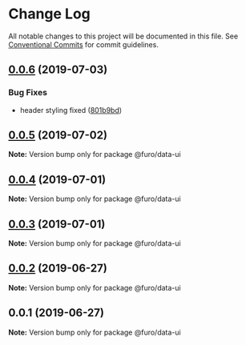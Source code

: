 # Change Log

All notable changes to this project will be documented in this file.
See [Conventional Commits](https://conventionalcommits.org) for commit guidelines.

## [0.0.6](https://github.com/veith/FuroBaseComponents/compare/@furo/data-ui@0.0.5...@furo/data-ui@0.0.6) (2019-07-03)


### Bug Fixes

* header styling fixed ([801b9bd](https://github.com/veith/FuroBaseComponents/commit/801b9bd))





## [0.0.5](https://github.com/veith/FuroBaseComponents/compare/@furo/data-ui@0.0.4...@furo/data-ui@0.0.5) (2019-07-02)

**Note:** Version bump only for package @furo/data-ui





## [0.0.4](https://github.com/veith/FuroBaseComponents/compare/@furo/data-ui@0.0.3...@furo/data-ui@0.0.4) (2019-07-01)

**Note:** Version bump only for package @furo/data-ui





## [0.0.3](https://github.com/veith/FuroBaseComponents/compare/@furo/data-ui@0.0.2...@furo/data-ui@0.0.3) (2019-07-01)

**Note:** Version bump only for package @furo/data-ui





## [0.0.2](https://github.com/veith/FuroBaseComponents/compare/@furo/data-ui@0.0.1...@furo/data-ui@0.0.2) (2019-06-27)

**Note:** Version bump only for package @furo/data-ui





## 0.0.1 (2019-06-27)

**Note:** Version bump only for package @furo/data-ui
